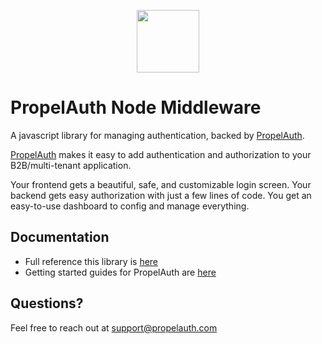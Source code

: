 <p align="center">
  <a href="https://www.propelauth.com?ref=github" target="_blank" align="center">
    <img src="https://propelauth-logos.s3.us-west-2.amazonaws.com/logo-only.png" width="100">
  </a>
</p>

# PropelAuth Node Middleware

A javascript library for managing authentication, backed by [PropelAuth](https://www.propelauth.com?ref=github).  

[PropelAuth](https://www.propelauth.com?ref=github) makes it easy to add authentication and authorization to your B2B/multi-tenant application.

Your frontend gets a beautiful, safe, and customizable login screen. Your backend gets easy authorization with just a few lines of code. You get an easy-to-use dashboard to config and manage everything.

## Documentation

- Full reference this library is [here](https://docs.propelauth.com/reference/backend-apis/node)
- Getting started guides for PropelAuth are [here](https://docs.propelauth.com/)

## Questions?

Feel free to reach out at support@propelauth.com

